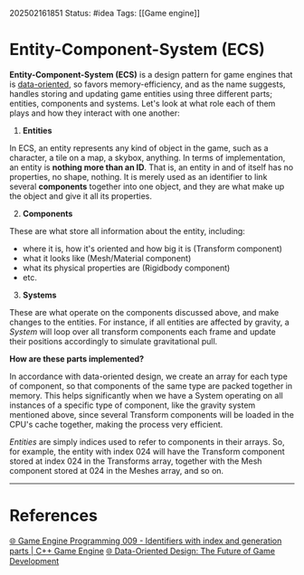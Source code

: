 202502161851
Status: #idea
Tags: [[Game engine]]

# Entity-Component-System (ECS)

**Entity-Component-System (ECS)** is a design pattern for game engines that is [data-oriented](Data-oriented%20design.md), so favors memory-efficiency, and as the name suggests, handles storing and updating game entities using three different parts; entities, components and systems. Let's look at what role each of them plays and how they interact with one another:

1. **Entities**

In ECS, an entity represents any kind of object in the game, such as a character, a tile on a map, a skybox, anything. In terms of implementation, an entity is **nothing more than an ID**. That is, an entity in and of itself has no properties, no shape, nothing. It is merely used as an identifier to link several **components** together into one object, and they are what make up the object and give it all its properties.

2. **Components**

These are what store all information about the entity, including:
- where it is, how it's oriented and how big it is (Transform component)
- what it looks like (Mesh/Material component)
- what its physical properties are (Rigidbody component)
- etc.

3. **Systems**

These are what operate on the components discussed above, and make changes to the entities. For instance, if all entities are affected by gravity, a *System* will loop over all transform components each frame and update their positions accordingly to simulate gravitational pull.


**How are these parts implemented?**

In accordance with data-oriented design, we create an array for each type of component, so that components of the same type are packed together in memory. This helps significantly when we have a System operating on all instances of a specific type of component, like the gravity system mentioned above, since several Transform components will be loaded in the CPU's cache together, making the process very efficient. 

*Entities* are simply indices used to refer to components in their arrays. So, for example, the entity with index 024 will have the Transform component stored at index 024 in the Transforms array, together with the Mesh component stored at 024 in the Meshes array, and so on.

___
# References
[🌐 Game Engine Programming 009 - Identifiers with index and generation parts | C++ Game Engine](https://www.youtube.com/watch?v=rT599NDbkN4&list=PLU2nPsAdxKWQYxkmQ3TdbLsyc1l2j25XM&index=9)
[🌐 Data-Oriented Design: The Future of Game Development](https://www.youtube.com/watch?v=wG2Y42qArHY)
